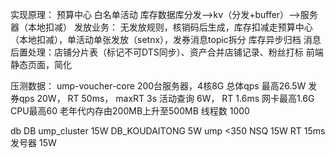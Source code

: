 实现原理：
预算中心
    白名单活动
    库存数据库分发——>kv（分发+buffer）——>服务器（本地扣减）
发放业务：
    无发放规则，核销码后生成，库存扣减走预算中心（本地扣减），单活动单张发放（setnx），发券消息topic拆分
    库存异步归档
    消息后置处理：店铺分片表（标记不可DTS同步）、资产合并店铺记录、粉丝打标
前端
    静态页面，简化
    


压测数据：
ump-voucher-core 200台服务器，4核8G
	总体qps 最高26.5W
	发券qps 20W， RT 50ms， maxRT 3s
	活动查询 6W， RT 1.6ms
	网卡最高1.6G
	CPU最高60 
	老年代内存由200MB上升至500MB
	线程数 1000

db
	DB ump_cluster 15W
	DB_KOUDAITONG 5W
	ump <350
NSQ 15W RT 15ms
发号器 15W